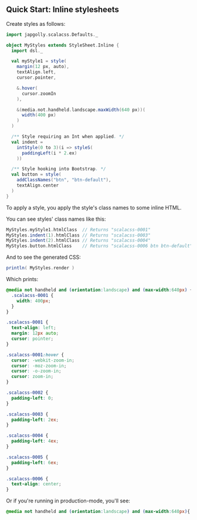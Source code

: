 ## Quick Start: Inline stylesheets

Create styles as follows:

```scala
import japgolly.scalacss.Defaults._

object MyStyles extends StyleSheet.Inline {
  import dsl._

  val myStyle1 = style(
    margin(12 px, auto),
    textAlign.left,
    cursor.pointer,

    &.hover(
      cursor.zoomIn
    ),

    &(media.not.handheld.landscape.maxWidth(640 px))(
      width(400 px)
    )
  )

  /** Style requiring an Int when applied. */
  val indent =
    intStyle(0 to 3)(i => styleS(
      paddingLeft(i * 2.ex)
    ))

  /** Style hooking into Bootstrap. */
  val button = style(
    addClassNames("btn", "btn-default"),
    textAlign.center
  )
}
```

To apply a style, you apply the style's class names to some inline HTML.

You can see styles' class names like this:

```scala
MyStyles.myStyle1.htmlClass  // Returns "scalacss-0001"
MyStyles.indent(1).htmlClass // Returns "scalacss-0003"
MyStyles.indent(2).htmlClass // Returns "scalacss-0004"
MyStyles.button.htmlClass    // Returns "scalacss-0006 btn btn-default"
```

And to see the generated CSS:
```scala
println( MyStyles.render )
```

Which prints:
```css
@media not handheld and (orientation:landscape) and (max-width:640px) {
  .scalacss-0001 {
    width: 400px;
  }
}

.scalacss-0001 {
  text-align: left;
  margin: 12px auto;
  cursor: pointer;
}

.scalacss-0001:hover {
  cursor: -webkit-zoom-in;
  cursor: -moz-zoom-in;
  cursor: -o-zoom-in;
  cursor: zoom-in;
}

.scalacss-0002 {
  padding-left: 0;
}

.scalacss-0003 {
  padding-left: 2ex;
}

.scalacss-0004 {
  padding-left: 4ex;
}

.scalacss-0005 {
  padding-left: 6ex;
}

.scalacss-0006 {
  text-align: center;
}
```

Or if you're running in production-mode, you'll see:
```css
@media not handheld and (orientation:landscape) and (max-width:640px){._0{width:400px}}._0{text-align:left;margin:12px auto;cursor:pointer}._0:hover{cursor:-webkit-zoom-in;cursor:-moz-zoom-in;cursor:-o-zoom-in;cursor:zoom-in}._1{padding-left:0}._2{padding-left:2ex}._3{padding-left:4ex}._4{padding-left:6ex}._5{text-align:center}
```
